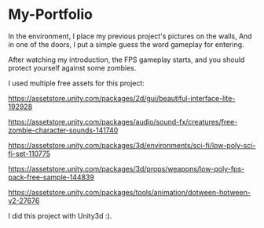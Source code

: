 # My-Portfolio
In the environment, I place my previous project's pictures on the walls, And in one of the doors, I put a simple guess the word gameplay for entering.

After watching my introduction, the FPS gameplay starts, and you should protect yourself against some zombies.

I used multiple free assets for this project:

https://assetstore.unity.com/packages/2d/gui/beautiful-interface-lite-192928

https://assetstore.unity.com/packages/audio/sound-fx/creatures/free-zombie-character-sounds-141740

https://assetstore.unity.com/packages/3d/environments/sci-fi/low-poly-sci-fi-set-110775

https://assetstore.unity.com/packages/3d/props/weapons/low-poly-fps-pack-free-sample-144839

https://assetstore.unity.com/packages/tools/animation/dotween-hotween-v2-27676

I did this project with Unity3d :).
